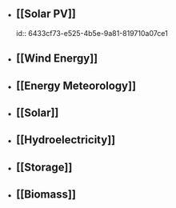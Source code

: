 - ## [[Solar PV]]
  id:: 6433cf73-e525-4b5e-9a81-819710a07ce1
- ## [[Wind Energy]]
- ## [[Energy Meteorology]]
- ## [[Solar]]
- ## [[Hydroelectricity]]
- ## [[Storage]]
- ## [[Biomass]]